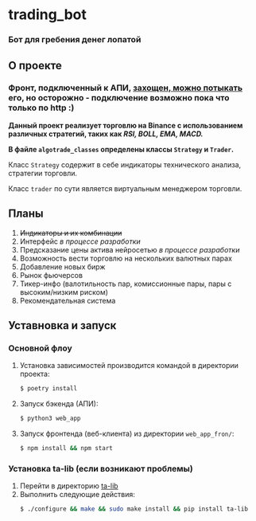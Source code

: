 # trading_bot
### Бот для гребения денег лопатой


## О проекте
### Фронт, подключенный к АПИ, [захощен, можно потыкать](http://158.160.28.97:3000/) его, но осторожно - подключение возможно пока что только по http :)

**Данный проект реализует торговлю на Binance с использованием различных стратегий, таких как *RSI, BOLL, EMA, MACD.*** 

**В файле `algotrade_classes` определены классы `Strategy` и `Trader`.**

Класс `Strategy` содержит в себе индикаторы технического анализа, стратегии торговли.

Класс `trader` по сути является виртуальным менеджером торговли.

## Планы
1. ~~Индикаторы и их комбинации~~
2. Интерфейс *в процессе разработки*
3. Предсказание цены актива нейросетью *в процессе разработки*
4. Возможность вести торговлю на нескольких валютных парах
5. Добавление новых бирж
6. Рынок фьючерсов
7. Тикер-инфо (валотильность пар, комиссионные пары, пары с высоким/низким риском)
8. Рекомендательная система

## Уставновка и запуск
### Основной флоу
1. Установка зависимостей производится командой в директории проекта: 
   ```bash
   $ poetry install
   ```
2. Запуск бэкенда (АПИ):
   ```bash
   $ python3 web_app
   ```
3. Запуск фронтенда (веб-клиента) из директории `web_app_fron/`:
   ```bash
   $ npm install && npm start
   ```
### Установка ta-lib (если возникают проблемы)
1. Перейти в директорию [ta-lib](./ta-lib)
2. Выполнить следующие действия:
    ```bash
    $ ./configure && make && sudo make install && pip install ta-lib
    ```
